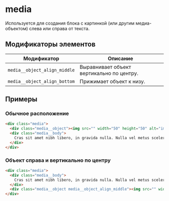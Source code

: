 # media

Используется для создания блока с картинкой (или другим медиа-объектом) слева или справа от текста.

## Модификаторы элементов

| Модификатор | Описание |
|-------------|----------|
| `media__object_align_middle` | Выравнивает объект вертикально по центру. |
| `media__object_align_bottom` | Прижимает объект к низу. |


## Примеры

### Обычное расположение
```html
<div class="media">
  <div class="media__object"><img src="" width="50" height="50" alt="image"></div>
  <div class="media__body">
    Cras sit amet nibh libero, in gravida nulla. Nulla vel metus scelerisque ante sollicitudin commodo. Cras purus odio, vestibulum in vulputate at, tempus viverra turpis. Fusce condimentum nunc ac nisi vulputate fringilla. Donec lacinia congue felis in faucibus.
  </div>
</div>
```

### Объект справа и вертикально по центру
```html
<div class="media">
  <div class="media__body">
    Cras sit amet nibh libero, in gravida nulla. Nulla vel metus scelerisque ante sollicitudin commodo. Cras purus odio, vestibulum in vulputate at, tempus viverra turpis. Fusce condimentum nunc ac nisi vulputate fringilla. Donec lacinia congue felis in faucibus.
  </div>
  <div class="media__object media__object_align_middle"><img src="" width="50" height="50" alt="image"></div>
</div>
```
